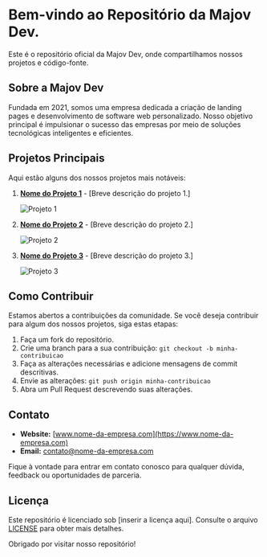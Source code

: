 # Bem-vindo ao Repositório da Majov Dev.

Este é o repositório oficial da Majov Dev, onde compartilhamos nossos projetos e código-fonte.

## Sobre a Majov Dev

Fundada em 2021, somos uma empresa dedicada a criação de landing pages e desenvolvimento de software web personalizado. Nosso objetivo principal é impulsionar o sucesso das empresas por meio de soluções tecnológicas inteligentes e eficientes.

## Projetos Principais

Aqui estão alguns dos nossos projetos mais notáveis:

1. **[Nome do Projeto 1](link-para-o-projeto-1)** - [Breve descrição do projeto 1.]

   ![Projeto 1](link-para-imagem-1)

2. **[Nome do Projeto 2](link-para-o-projeto-2)** - [Breve descrição do projeto 2.]

   ![Projeto 2](link-para-imagem-2)

3. **[Nome do Projeto 3](link-para-o-projeto-3)** - [Breve descrição do projeto 3.]

   ![Projeto 3](link-para-imagem-3)

## Como Contribuir

Estamos abertos a contribuições da comunidade. Se você deseja contribuir para algum dos nossos projetos, siga estas etapas:

1. Faça um fork do repositório.
2. Crie uma branch para a sua contribuição: `git checkout -b minha-contribuicao`
3. Faça as alterações necessárias e adicione mensagens de commit descritivas.
4. Envie as alterações: `git push origin minha-contribuicao`
5. Abra um Pull Request descrevendo suas alterações.

## Contato

- **Website:** [www.nome-da-empresa.com](https://www.nome-da-empresa.com)
- **Email:** [contato@nome-da-empresa.com](mailto:contato@nome-da-empresa.com)

Fique à vontade para entrar em contato conosco para qualquer dúvida, feedback ou oportunidades de parceria.

## Licença

Este repositório é licenciado sob [inserir a licença aqui]. Consulte o arquivo [LICENSE](LICENSE) para obter mais detalhes.

Obrigado por visitar nosso repositório!
